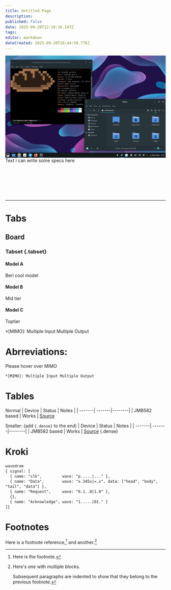```yaml
---
title: Untitled Page
description: 
published: false
date: 2025-09-20T12:18:16.147Z
tags: 
editor: markdown
dateCreated: 2025-09-20T10:44:50.776Z
---
```


<img align="right" src="https://github.com/LinuxDroidMaster/Fydetab-Duo-DroidMaster-wiki/raw/main/Images/Linux/BredOS/preview.jpg" width="512" height="320"/>

Text i can write some specs here
<br>
<br>
<br>
<br>
<br>
<br>
<br>

---

# Tabs

## Board
### Tabset {.tabset}
#### Model A
Beri cool model

#### Model B
Mid tier

#### Model C
Toptier


*[MIMO]: Multiple Input Multiple Output

# Abrreviations:
Please hover over MIMO
```
*[MIMO]: Multiple Input Multiple Output
```

# Tables

Normal
| Device | Status | Notes |
| -------| -------|--------|
| JMB582 based | Works   |  [Source](https://github.com/System64fumo/linux/issues/14)

Smaller: (add `{.dense}` to the end)
| Device | Status | Notes |
| -------| -------|--------|
| JMB582 based | Works   |  [Source](https://github.com/System64fumo/linux/issues/14)
{.dense}



# Kroki

```kroki
wavedrom
{ signal: [
  { name: "clk",         wave: "p.....|..." },
  { name: "Data",        wave: "x.345x|=.x", data: ["head", "body", "tail", "data"] },
  { name: "Request",     wave: "0.1..0|1.0" },
  {},
  { name: "Acknowledge", wave: "1.....|01." }
]}
```

# Footnotes

Here is a footnote reference,[^1] and another.[^longnote]

[^1]: Here is the footnote.

[^longnote]: Here's one with multiple blocks.

    Subsequent paragraphs are indented to show that they
belong to the previous footnote.